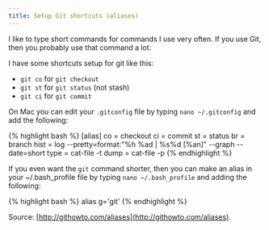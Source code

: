 ```yaml
---
title: Setup Git shortcuts (aliases)
---
```


I like to type short commands for commands I use very often. If you use Git, then you probably use that command a lot.

I have some shortcuts setup for git like this:

 * `git co` for `git checkout`
 * `git st` for `git status` (not stash)
 * `git ci` for `git commit`

On Mac you can edit your `.gitconfig` file by typing `nano ~/.gitconfig` and add the following:

{% highlight bash %}
[alias]
  co = checkout
  ci = commit
  st = status
  br = branch
  hist = log --pretty=format:\"%h %ad | %s%d [%an]\" --graph --date=short
  type = cat-file -t
  dump = cat-file -p
{% endhighlight %}

If you even want the `git` command shorter, then you can make an alias in your ~/.bash_profile file by typing `nano ~/.bash_profile` and adding the following:

{% highlight bash %}
alias g='git'
{% endhighlight %}

Source: [http://githowto.com/aliases](http://githowto.com/aliases).
